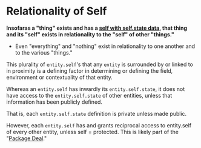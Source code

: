 # Relationality of Self

**Insofaras a "thing" exists and has a [self with self.state data](https://github.com/EarlyClues/UniversalFreeRealmsStandardProtocols/blob/master/docs/SelfState.md), that thing and its "self" exists in relationality to the "self" of other "things."**

* Even "everything" and "nothing" exist in relationality to one another and to the various "things."

This plurality of `entity.self`'s that any `entity` is surrounded by or linked to in proximity is a defining factor in determining or defining the field, environment or contextuality of that entity. 

Whereas an `entity.self` has inwardly its `entity.self.state`, it does not have access to the `entity.self.state` of other entities, unless that information has been publicly defined. 

That is, each `entity.self.state` definition is private unless made public.

However, each `entity.self` has and grants reciprocal access to entity.self of every other entity, unless self = protected. This is likely part of the "[Package Deal](https://github.com/EarlyClues/UniversalFreeRealmsStandardProtocols/blob/master/docs/PackageDeal.md)."
